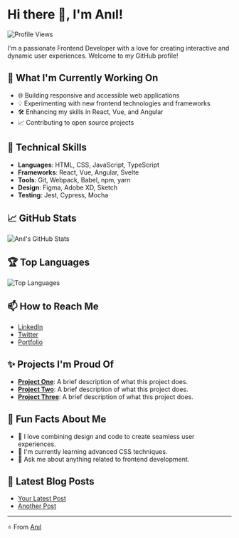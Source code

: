 # Hi there 👋, I'm Anıl!

![Profile Views](https://komarev.com/ghpvc/?username=AnilBurcu&color=blueviolet)

I'm a passionate Frontend Developer with a love for creating interactive and dynamic user experiences. Welcome to my GitHub profile!

## 🔭 What I'm Currently Working On
- 🌐 Building responsive and accessible web applications
- 💡 Experimenting with new frontend technologies and frameworks
- 🛠️ Enhancing my skills in React, Vue, and Angular
- 📈 Contributing to open source projects

## 💼 Technical Skills
- **Languages**: HTML, CSS, JavaScript, TypeScript
- **Frameworks**: React, Vue, Angular, Svelte
- **Tools**: Git, Webpack, Babel, npm, yarn
- **Design**: Figma, Adobe XD, Sketch
- **Testing**: Jest, Cypress, Mocha

## 📈 GitHub Stats
![Anıl's GitHub Stats](https://github-readme-stats.vercel.app/api?username=AnilBurcu&show_icons=true&theme=radical)

## 🏆 Top Languages
![Top Languages](https://github-readme-stats.vercel.app/api/top-langs/?username=AnilBurcu&layout=compact&theme=radical)

## 📫 How to Reach Me
- [LinkedIn](https://www.linkedin.com/in/anil-burcu/)
- [Twitter](https://twitter.com/yourusername) <!-- Replace 'yourusername' with your Twitter handle if you have one -->
- [Portfolio](https://yourportfolio.com) <!-- Replace 'yourportfolio.com' with your actual portfolio link -->

## ✨ Projects I'm Proud Of
- [**Project One**](https://github.com/AnilBurcu/projectone): A brief description of what this project does.
- [**Project Two**](https://github.com/AnilBurcu/projecttwo): A brief description of what this project does.
- [**Project Three**](https://github.com/AnilBurcu/projectthree): A brief description of what this project does.

## 🚀 Fun Facts About Me
- 🎨 I love combining design and code to create seamless user experiences.
- 🌱 I'm currently learning advanced CSS techniques.
- 💬 Ask me about anything related to frontend development.

## 📝 Latest Blog Posts
<!-- BLOG-POST-LIST:START -->
- [Your Latest Post](https://yourblog.com/latest-post) <!-- Replace with your actual blog post link -->
- [Another Post](https://yourblog.com/another-post) <!-- Replace with your actual blog post link -->
<!-- BLOG-POST-LIST:END -->

---

⭐️ From [Anıl](https://github.com/AnilBurcu)
